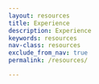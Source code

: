 ```yaml
---
layout: resources
title: Experience
description: Experience
keywords: resources
nav-class: resources
exclude_from_nav: true
permalink: /resources/

---
```

